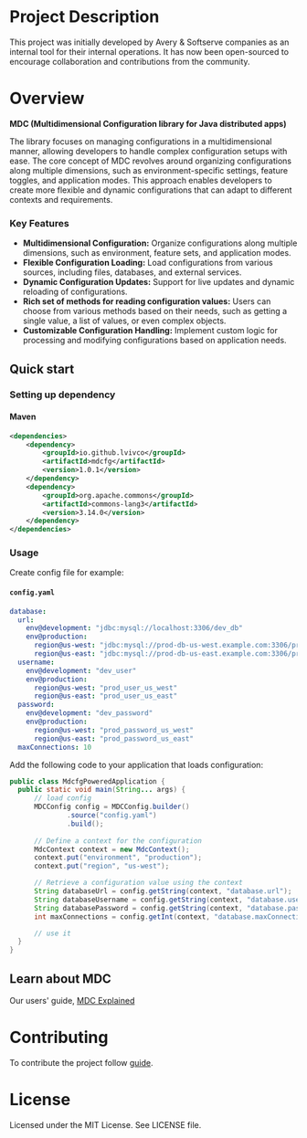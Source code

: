 # Project Description
This project was initially developed by Avery & Softserve companies as an internal tool for their internal operations. It has now been open-sourced to encourage collaboration and contributions from the community.

# Overview
**MDC (Multidimensional Configuration library for Java distributed apps)**

The library focuses on managing configurations in a multidimensional manner, allowing developers to handle complex configuration setups with ease. The core concept of MDC revolves around organizing configurations along multiple dimensions, such as environment-specific settings, feature toggles, and application modes. This approach enables developers to create more flexible and dynamic configurations that can adapt to different contexts and requirements.

### Key Features
* **Multidimensional Configuration:** Organize configurations along multiple dimensions, such as environment, feature sets, and application modes.
* **Flexible Configuration Loading:** Load configurations from various sources, including files, databases, and external services.
* **Dynamic Configuration Updates:** Support for live updates and dynamic reloading of configurations.
* **Rich set of methods for reading configuration values:** Users can choose from various methods based on their needs, such as getting a single value, a list of values, or even complex objects.
* **Customizable Configuration Handling:** Implement custom logic for processing and modifying configurations based on application needs.


## Quick start
### Setting up dependency
#### Maven
```xml
<dependencies>
    <dependency>
        <groupId>io.github.lvivco</groupId>
        <artifactId>mdcfg</artifactId>
        <version>1.0.1</version>
    </dependency>
    <dependency>
        <groupId>org.apache.commons</groupId>
        <artifactId>commons-lang3</artifactId>
        <version>3.14.0</version>
    </dependency>
</dependencies>
```
### Usage
Create config file for example:
#### **`config.yaml`**
``` yaml
database:
  url:
    env@development: "jdbc:mysql://localhost:3306/dev_db"
    env@production:
      region@us-west: "jdbc:mysql://prod-db-us-west.example.com:3306/prod_db"
      region@us-east: "jdbc:mysql://prod-db-us-east.example.com:3306/prod_db"
  username:
    env@development: "dev_user"
    env@production:
      region@us-west: "prod_user_us_west"
      region@us-east: "prod_user_us_east"
  password:
    env@development: "dev_password"
    env@production:
      region@us-west: "prod_password_us_west"
      region@us-east: "prod_password_us_east"
  maxConnections: 10
```
Add the following code to your application that loads configuration:
```java
public class MdcfgPoweredApplication {
  public static void main(String... args) {
      // load config
      MDCConfig config = MDCConfig.builder()
              .source("config.yaml")
              .build();
      
      // Define a context for the configuration
      MdcContext context = new MdcContext();
      context.put("environment", "production");
      context.put("region", "us-west");

      // Retrieve a configuration value using the context
      String databaseUrl = config.getString(context, "database.url");
      String databaseUsername = config.getString(context, "database.username");
      String databasePassword = config.getString(context, "database.password");
      int maxConnections = config.getInt(context, "database.maxConnections");

      // use it
  }
}
```

## Learn about MDC
Our users' guide, [MDC Explained](https://github.com/lvivco/mdcfg/wiki)

# Contributing
To contribute the project follow [guide](CONTRIBUTING.md).

# License
Licensed under the MIT License. See LICENSE file.